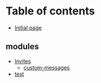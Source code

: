 # Table of contents

* [Initial page](README.md)

## modules

* [Invites](modules/invites/README.md)
  * [custom-messages](modules/invites/custom-messages.md)
* [test](modules/test.md)

